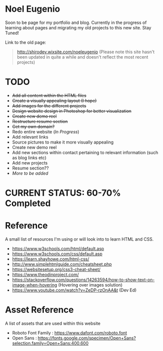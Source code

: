 # Noel Eugenio

Soon to be page for my portfolio and blog. Currently in the progress of learning about pages and migrating my old projects to this new site. Stay Tuned!

Link to the old page:
> http://shirodev.wixsite.com/noeleugenio
(Please note this site hasn't been updated in quite a while and doesn't reflect the most recent projects)

# TODO

* ~~Add all content within the HTML files~~
* ~~Create a visually appealing layout (I hope)~~
* ~~Add images for the different projects~~
* ~~Design website design in Photoshop for better visualization~~
* ~~Create new demo reel~~
* ~~Restructure resume section~~
* ~~Get my own domain?~~
* Redo entire website (_In Progress_)
* Add relevant links
* Source pictures to make it more visually appealing
* Create new demo reel
* Add new sections within contact pertaining to relevant information (such as blog links etc)
* Add new projects
* Resume section??
* _More to be added_

# CURRENT STATUS: 60-70% Completed

# Reference

A small list of resources I'm using or will look into to learn HTML and CSS.

* https://www.w3schools.com/html/default.asp
* https://www.w3schools.com/css/default.asp
* https://learn.shayhowe.com/html-css/
* http://www.simplehtmlguide.com/cheatsheet.php
* https://websitesetup.org/css3-cheat-sheet/
* https://www.theodinproject.com/
* https://stackoverflow.com/questions/14263594/how-to-show-text-on-image-when-hovering (Hovering over images solution)
* https://www.youtube.com/watch?v=ZeDP-rzOnAA&t (Dev Ed)

# Asset Reference

A list of assets that are used within this website

* Roboto Font Family : https://www.dafont.com/roboto.font
* Open Sans : https://fonts.google.com/specimen/Open+Sans?selection.family=Open+Sans:400,600

